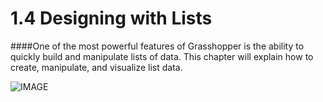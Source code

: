 # 1.4 Designing with Lists

####One of the most powerful features of Grasshopper is the ability to quickly build and manipulate lists of data. This chapter will explain how to create, manipulate, and visualize list data.

![IMAGE](images/1-4_001-designing-with-lists.png)
